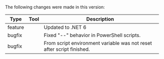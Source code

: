 The following changes were made in this version:

| Type | Tool | Description |
| ---- | ---- | ----------- |
| feature | | Updated to .NET 6 |
| bugfix | | Fixed "--" behavior in PowerShell scripts. |
| bugfix | | From script environment variable was not reset after script finished. |


[comment]: # (Use one of the following types: bugfix, feature, new-tool)